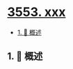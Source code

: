 # [3553. xxx](https://github.com/Tdahuyou/TNotes.leetcode/tree/main/notes/3553.%20xxx)

<!-- region:toc -->

- [1. 📝 概述](#1--概述)

<!-- endregion:toc -->

## 1. 📝 概述
